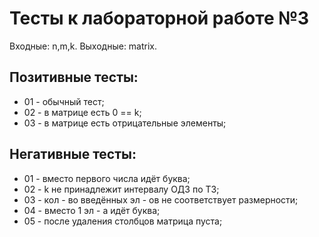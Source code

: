 # Тесты к лабораторной работе №3

Входные: n,m,k.
Выходные: matrix.

## Позитивные тесты:
- 01 - обычный тест;
- 02 - в матрице есть 0 == k;
- 03 - в матрице есть отрицательные элементы;

## Негативные тесты:
- 01 - вместо первого числа идёт буква;  
- 02 - k не принадлежит интервалу ОДЗ по ТЗ; 
- 03 - кол - во введённых эл - ов не соответствует размерности;  
- 04 - вместо 1 эл - а идёт буква;  
- 05 - после удаления столбцов матрица пуста;
